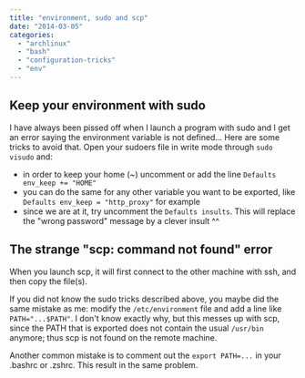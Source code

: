 ```yaml
---
title: "environment, sudo and scp"
date: "2014-03-05"
categories: 
  - "archlinux"
  - "bash"
  - "configuration-tricks"
  - "env"
---
```


## Keep your environment with sudo

I have always been pissed off when I launch a program with sudo and I get an error saying the environment variable is not defined... Here are some tricks to avoid that. Open your sudoers file in write mode through `sudo visudo` and:

- in order to keep your home (~) uncomment or add the line `Defaults env_keep += "HOME"`
- you can do the same for any other variable you want to be exported, like `Defaults env_keep = "http_proxy"` for example
- since we are at it, try uncomment the `Defaults insults`. This will replace the "wrong password" message by a clever insult ^^

## The strange "scp: command not found" error

When you launch scp, it will first connect to the other machine with ssh, and then copy the file(s).

If you did not know the sudo tricks described above, you maybe did the same mistake as me: modify the `/etc/environment` file and add a line like `PATH="...$PATH"`. I don't know exactly why, but this messes up with scp, since the PATH that is exported does not contain the usual `/usr/bin` anymore; thus scp is not found on the remote machine.

Another common mistake is to comment out the `export PATH=...` in your .bashrc or .zshrc. This result in the same problem.
